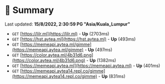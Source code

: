 # 📖 Summary
Last updated: **15/8/2022, 2:30:59 PG "Asia/Kuala_Lumpur"**

- `GET` [https://lilr.ml](https://lilr.ml) - **Up** (2703ms)
- `GET` [https://hst.aytea.ml](https://hst.aytea.ml) - **Up** (493ms)
- `GET` [https://memeapi.aytea.ml/gimme](https://memeapi.aytea.ml/gimme) - **Up** (497ms)
- `GET` [https://color.aytea.ml/4b31d6.png](https://color.aytea.ml/4b31d6.png) - **Up** (1382ms)
- `GET` [https://memeapi.aytea.ml](https://memeapi.aytea.ml) - **Up** (401ms)
- `GET` [https://memeapi.aytea14.repl.co/gimme](https://memeapi.aytea14.repl.co/gimme) - **Up** (831ms)
